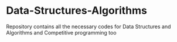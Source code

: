 # Data-Structures-Algorithms
Repository contains all the necessary codes for Data Structures and Algorithms and Competitive programming too
